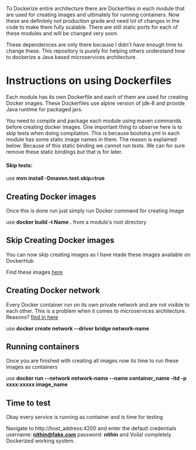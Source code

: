 To Dockerize entire architecture there are Dockerfiles in each module that are used for creating images and ultimately for running containers. Now these are definitely not production grade and need lot of changes in the code to make them fully scalable. There are still static ports for each of these modules and will be changed very soon. 

These dependenices are only there because I didn't have enough time to change these. This repository is purely for helping others understand how to dockerize a Java based microservices architecture.

# Instructions on using Dockerfiles

Each module has its own Dockerfile and each of them are used for creating Docker images. These Dockerfiles use alpine version of jdk-8 and provide Java runtime for packaged jars.

You need to compile and package each module using maven commands before creating docker images. One important thing to observe here is to skip tests when doing compilation. This is because bootstra.yml in each module has some static image names in them. The reason is explained below. Because of this static binding we cannot run tests. We can for sure remove these static bindings but that is for later. 

#### Skip tests: 

use **mvn install -Dmaven.test.skip=true**

## Creating Docker images

Once this is done run just simply run Docker command for creating image

use **docker build -t Name .** from a module's root directory

## Skip Creating Docker images

You can now skip creating images as I have made these images available on DockerHub

Find these images [here](https://hub.docker.com/u/nithinganji)

## Creating Docker network

Every Docker container run on its own private network and are not visible to each other. This is a problem when it comes to microservices architecture. Reasons? [find in here](https://www.nginx.com/blog/service-discovery-in-a-microservices-architecture/)

use **docker create network --driver bridge network-name**

## Running containers

Once you are finished with creating all images now its time to run these images as containers

use **docker run --network network-name --name container_name -itd -p xxxx:xxxxx image_name**

## Time to test

Okay every service is running as container and is time for testing 

Navigate to http://host_address:4200 and enter the default credentials username: **nithin@fake.com** password: **nithin** and Voila! completely Dockerized working system.

